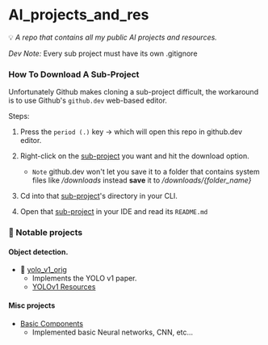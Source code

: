 # AI_projects_and_res

💡 *A repo that contains all my public AI projects and resources.*

*Dev Note:* Every sub project must have its own .gitignore



### How To Download A Sub-Project

Unfortunately Github makes cloning a sub-project difficult, the workaround is to use Github's `github.dev` web-based editor.

Steps:
1. Press the `period (.)` key -> which will open this repo in github.dev editor.

2. Right-click on the <u>sub-project</u> you want and hit the download option.
    - `Note` github.dev won't let you save it to a folder that contains system files like */downloads* instead **save** it to */downloads/{folder_name}*
3. Cd into that <u>sub-project</u>'s directory in your CLI.
4. Open that <u>sub-project</u> in your IDE and read its `README.md`

### 📌 Notable projects

#### Object detection.

- 🔗 [yolo_v1_orig](./object_detection/yolo_v1_orig/)
    - Implements the YOLO v1 paper.
    - [YOLOv1 Resources](Resouces/object_detection/YOLO_v1.res)


#### Misc projects
- [Basic Components](./basic_components)
    - Implemented basic Neural networks, CNN, etc...

